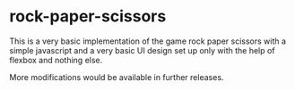 # rock-paper-scissors

This is a very basic implementation of the game rock paper scissors with a simple javascript and a very basic UI design set up only with the help of flexbox and nothing else. 

More modifications would be available in further releases.